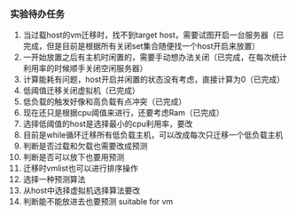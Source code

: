### 实验待办任务

1. 当过载host的vm迁移时，找不到target host，需要试图开启一台服务器（已完成，但是目前是根据所有关闭set集合随便找一个host开启来放置）
2. 一开始放置之后有主机时闲置的，需要手动想办法关闭（已完成，在每次统计利用率的时候顺手关闭空闲服务器）
3. 计算能耗有问题，host开启并闲置的状态没有考虑，直接计算为0（已完成）
4. 低阈值迁移关闭虚拟机（已完成）
5. 低负载的触发好像和高负载有点冲突（已完成）
6. 现在还只是根据cpu阈值来进行，还要考虑Ram（已完成）
7. 选择低阈值的host是选择最小的cpu利用率，要改
8. 目前是while循环迁移所有低负载主机，可以改成每次只迁移一个低负载主机
9. 判断是否过载和欠载也需要改成预测
10. 判断是否可以放下也要用预测
11. 迁移时vmlist也可以进行排序操作
12. 选择一种预测算法
13. 从host中选择虚拟机选择算法要改
14. 判断能不能放进去也要预测 suitable for vm

